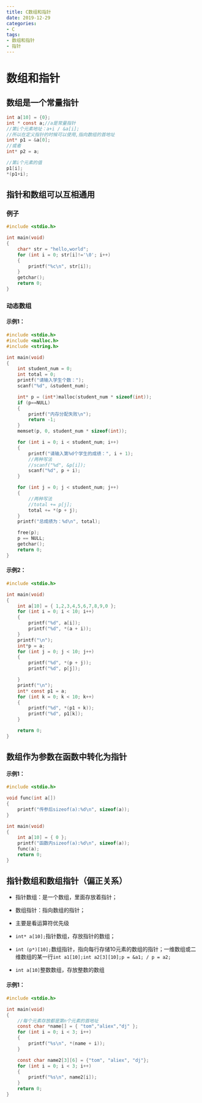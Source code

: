 ```yaml
---
title: C数组和指针
date: 2019-12-29
categories: 
- C
tags: 
- 数组和指针
- 指针
---
```


# 数组和指针
## 数组是一个常量指针

```c
int a[10] = {0};
int * const a;//a是常量指针
//第i个元素地址：a+i / &a[i];
//所以在定义指针的时候可以使用,指向数组的首地址
int* p1 = &a[0];
//或者
int* p2 = a;

//第i个元素的值
p1[i];
*(p1+i);

```

## 指针和数组可以互相通用
### 例子
```c
#include <stdio.h>

int main(void) 
{
	char* str = "hello,world";
	for (int i = 0; str[i]!='\0'; i++)
	{
		printf("%c\n", str[i]);
	}
	getchar();
	return 0;
}
```

### 动态数组
#### 示例1：
```c
#include <stdio.h>
#include <malloc.h>
#include <string.h>

int main(void) 
{
	int student_num = 0;
	int total = 0;
	printf("请输入学生个数：");
	scanf("%d", &student_num);

	int* p = (int*)malloc(student_num * sizeof(int));
	if (p==NULL)
	{
		printf("内存分配失败\n");
		return -1;
	}
	memset(p, 0, student_num * sizeof(int));

	for (int i = 0; i < student_num; i++)
	{
		printf("请输入第%d个学生的成绩：", i + 1);
        //两种写法
		//scanf("%d", &p[i]);
		scanf("%d", p + i);
	}

	for (int j = 0; j < student_num; j++)
	{
        //两种写法
		//total += p[j];
		total += *(p + j);
	}
	printf("总成绩为：%d\n", total);

    free(p);
	p == NULL;
	getchar();
	return 0;
}
```
#### 示例2：
```c
#include <stdio.h>

int main(void) 
{
	int a[10] = { 1,2,3,4,5,6,7,8,9,0 };
	for (int i = 0; i < 10; i++)
	{
		printf("%d", a[i]);
		printf("%d", *(a + i));
	}
	printf("\n");
	int*p = a;
	for (int j = 0; j < 10; j++)
	{
		printf("%d", *(p + j));
		printf("%d", p[j]);

	}
	printf("\n");
	int* const p1 = a;
	for (int k = 0; k < 10; k++)
	{
		printf("%d", *(p1 + k));
		printf("%d", p1[k]);
	}

	return 0;
}
```
## 数组作为参数在函数中转化为指针
#### 示例1：
```c
#include <stdio.h>

void func(int a[])
{
	printf("传参后sizeof(a):%d\n", sizeof(a));
}

int main(void) 
{
	int a[10] = { 0 };
	printf("函数内sizeof(a):%d\n", sizeof(a));
	func(a);
	return 0;
}
```

## 指针数组和数组指针（偏正关系）
- 指针数组：是一个数组，里面存放着指针；
- 数组指针：指向数组的指针；
- 主要是看运算符优先级

- ```int* a[10];```指针数组，存放指针的数组；
- ```int (p*)[10];```数组指针，指向每行存储10元素的数组的指针；一维数组或二维数组的某一行```int a1[10];int a2[3][10];p = &a1; / p = a2;```
- ```int a[10]```整数数组，存放整数的数组
  
#### 示例1：
```c
#include <stdio.h>

int main(void) 
{
	//每个元素存放都是第n个元素的首地址
	const char *name[] = { "tom","aliex","dj" };
	for (int i = 0; i < 3; i++)
	{
		printf("%s\n", *(name + i));
	}

	const char name2[3][6] = {"tom", "aliex", "dj"};
	for (int i = 0; i < 3; i++)
	{
		printf("%s\n", name2[i]);
	}
	return 0;
}
```